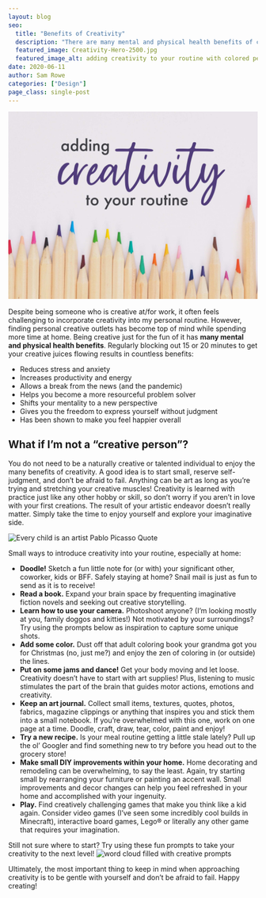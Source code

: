 ```yaml
---
layout: blog
seo:
  title: "Benefits of Creativity"
  description: "There are many mental and physical health benefits of creative living."
  featured_image: Creativity-Hero-2500.jpg
  featured_image_alt: adding creativity to your routine with colored pencils underneath
date: 2020-06-11
author: Sam Rowe
categories: ["Design"]
page_class: single-post
---
```


![adding creativity to your routine with colored pencils underneath](Creativity-Hero-2500.jpg)

Despite being someone who is creative at/for work, it often feels challenging to incorporate creativity into my personal routine. However, finding personal creative outlets has become top of mind while spending more time at home. Being creative just for the fun of it has **many mental and physical health benefits**. Regularly blocking out 15 or 20 minutes to get your creative juices flowing results in countless benefits:

- Reduces stress and anxiety
- Increases productivity and energy
- Allows a break from the news (and the pandemic)
- Helps you become a more resourceful problem solver
- Shifts your mentality to a new perspective
- Gives you the freedom to express yourself without judgment
- Has been shown to make you feel happier overall

## What if I’m not a “creative person”?

You do not need to be a naturally creative or talented individual to enjoy the many benefits of creativity. A good idea is to start small, reserve self-judgment, and don’t be afraid to fail. Anything can be art as long as you’re trying and stretching your creative muscles! Creativity is learned with practice just like any other hobby or skill, so don’t worry if you aren’t in love with your first creations. The result of your artistic endeavor doesn’t really matter. Simply take the time to enjoy yourself and explore your imaginative side.

<img data-aos="fade-up" src="/img/blog/Picasso-Quote-2500.jpg"
alt="Every child is an artist Pablo Picasso Quote"
srcset="
/img/blog/Picasso-Quote-2500.jpg 2400w,
/img/blog/Picasso-Quote-1800.jpg 1800w,
/img/blog/Picasso-Quote-1200.jpg 1200w,
/img/blog/Picasso-Quote-900.jpg 900w,
/img/blog/Picasso-Quote-600.jpg 600w,
/img/blog/Picasso-Quote-600.jpg 400w" />

Small ways to introduce creativity into your routine, especially at home:

- **Doodle!** Sketch a fun little note for (or with) your significant other, coworker, kids or BFF. Safely staying at home? Snail mail is just as fun to send as it is to receive!
- **Read a book.** Expand your brain space by frequenting imaginative fiction novels and seeking out creative storytelling.
- **Learn how to use your camera.** Photoshoot anyone? (I’m looking mostly at you, family doggos and kitties!) Not motivated by your surroundings? Try using the prompts below as inspiration to capture some unique shots.
- **Add some color.** Dust off that adult coloring book your grandma got you for Christmas (no, just me?) and enjoy the zen of coloring in (or outside) the lines.
- **Put on some jams and dance!** Get your body moving and let loose. Creativity doesn’t have to start with art supplies! Plus, listening to music stimulates the part of the brain that guides motor actions, emotions and creativity.
- **Keep an art journal.** Collect small items, textures, quotes, photos, fabrics, magazine clippings or anything that inspires you and stick them into a small notebook. If you’re overwhelmed with this one, work on one page at a time. Doodle, craft, draw, tear, color, paint and enjoy!
- **Try a new recipe.** Is your meal routine getting a little stale lately? Pull up the ol’ Googler and find something new to try before you head out to the grocery store!
- **Make small DIY improvements within your home.** Home decorating and remodeling can be overwhelming, to say the least. Again, try starting small by rearranging your furniture or painting an accent wall. Small improvements and decor changes can help you feel refreshed in your home and accomplished with your ingenuity.
- **Play.** Find creatively challenging games that make you think like a kid again. Consider video games (I’ve seen some incredibly cool builds in Minecraft), interactive board games, Lego® or literally any other game that requires your imagination.

Still not sure where to start? Try using these fun prompts to take your creativity to the next level!
<img data-aos="fade-up" src="/img/blog/Creative-Prompts-2500.jpg"
alt="word cloud filled with creative prompts"
srcset="
/img/blog/Creative-Prompts-2500.jpg 2400w,
/img/blog/Creative-Prompts-1800.jpg 1800w,
/img/blog/Creative-Prompts-1200.jpg 1200w,
/img/blog/Creative-Prompts-900.jpg 900w,
/img/blog/Creative-Prompts-600.jpg 600w,
/img/blog/Creative-Prompts-600.jpg 400w" />

Ultimately, the most important thing to keep in mind when approaching creativity is to be gentle with yourself and don’t be afraid to fail. Happy creating!
